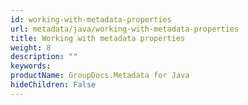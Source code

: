 ```yaml
---
id: working-with-metadata-properties
url: metadata/java/working-with-metadata-properties
title: Working with metadata properties
weight: 8
description: ""
keywords: 
productName: GroupDocs.Metadata for Java
hideChildren: False
---
```


